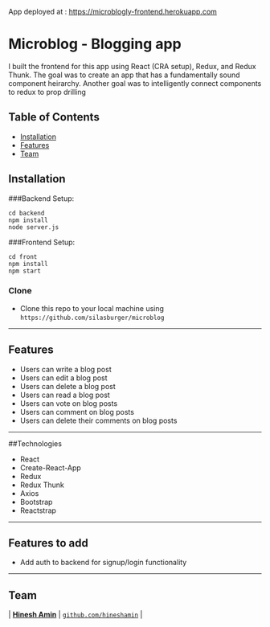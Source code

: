 App deployed at : <a href="https://microblogly-frontend.herokuapp.com/">https://microblogly-frontend.herokuapp.com</a>

# Microblog - Blogging app 

I built the frontend for this app using React (CRA setup), Redux, and Redux Thunk. The goal was to create an app that has a fundamentally sound component heirarchy. Another goal was to intelligently connect components to redux to prop drilling

## Table of Contents

- [Installation](#installation)
- [Features](#features)
- [Team](#team)

## Installation
###Backend Setup:  

```shell
cd backend
npm install
node server.js
```


###Frontend Setup:

```shell
cd front
npm install
npm start
```

### Clone

- Clone this repo to your local machine using `https://github.com/silasburger/microblog`

---

## Features

- Users can write a blog post
- Users can edit a blog post
- Users can delete a blog post
- Users can read a blog post
- Users can vote on blog posts
- Users can comment on blog posts
- Users can delete their comments on blog posts

---

##Technologies

- React
- Create-React-App
- Redux 
- Redux Thunk
- Axios 
- Bootstrap
- Reactstrap

--- 

## Features to add

- Add auth to backend for signup/login functionality

---

## Team

| <a href="https://github.com/silasburger" target="_blank">**Hinesh Amin**</a>
| <a href="https://github.com/silasburger" target="_blank">`github.com/hineshamin`</a> | 


